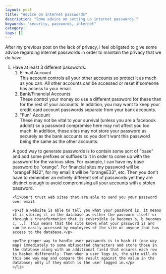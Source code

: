 ```yaml
---
layout: post
title: "Advice on internet passwords"
description: "Some advice on setting up internet passwords."
keywords: "security, passwords, internet"
category:
tags: []
---
```

<p>After my previous post on the lack of privacy, I feel obligated to give some advice regarding internet passwords in order to maintain the privacy that we do have.</p>

<ol>
    <li>Have at least 3 different passwords:
    <ol>
    	<li>E-mail Account</li>
        This account controls all your other accounts so protect it as much as you can. All other accounts can be accessed or reset if someone has access to your email.
    	<li>Bank/Financial Accounts</li>
        These control your money so use a different password for these than for the rest of your accounts. In addition, you may want to keep your credit card account passwords separate from your bank accounts.
    	<li>"Fun" Account</li>
        These may not be vital to your survival (unless you are a facebook addict) so a password compromise here may not affect you too much. In addition, these sites may not store your password as securely as the bank accounts so you don't want this password being the same as the other accounts.
    </ol>
    <p>A good way to generate passwords is to contain some sort of "base" and add some prefixes or suffixes to it in order to come up with the password for the various sites. For example, I can have my base password be "orange". For financial sites my password will be "orangeFIN22", for my email it will be "orangeE33", etc. Then you don't have to remember an entirely different set of passwords yet they are distinct enough to avoid compromising all your accounts with a stolen password.</p>
    </li>

    <li>Don't trust web sites that are able to send you your password over email

    <p>If a website is able to tell you what your password is, it means it is storing it in the database as either the password itself or through a transformation that is reversible (a becomes b, b becomes c, ..). This means that the site knows what your password is and can be easily accessed by employees of the site or anyone that has access to the database.</p>

    <p>The proper way to handle user passwords is to hash it (one way map) immediately to some obfuscated characters and store those in the database along with an additional field that ensures each row is hashed differently. Then when a user logs in, the site will do this one way map and compare the result against the value in the database; omly if they match is the user logged in.</p>
    </li>
</ol>